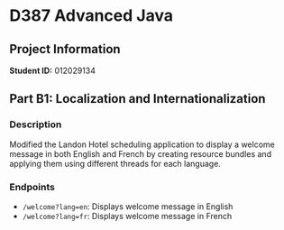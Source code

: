 # D387 Advanced Java

## Project Information
**Student ID:** 012029134

## Part B1: Localization and Internationalization
### Description
Modified the Landon Hotel scheduling application to display a welcome message in both English and French by creating resource bundles and applying them using different threads for each language.

### Endpoints
- `/welcome?lang=en`: Displays welcome message in English
- `/welcome?lang=fr`: Displays welcome message in French
